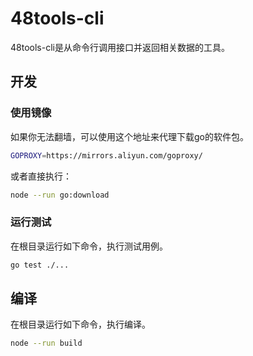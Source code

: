 # 48tools-cli

48tools-cli是从命令行调用接口并返回相关数据的工具。

## 开发
### 使用镜像
如果你无法翻墙，可以使用这个地址来代理下载go的软件包。
```bash
GOPROXY=https://mirrors.aliyun.com/goproxy/
```
或者直接执行：
```bash
node --run go:download
```

### 运行测试
在根目录运行如下命令，执行测试用例。
```bash
go test ./...
```

## 编译
在根目录运行如下命令，执行编译。
```bash
node --run build
```